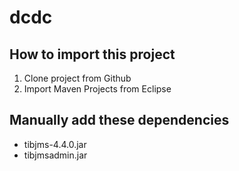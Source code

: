 # dcdc
## How to import this project
1. Clone project from Github
2. Import Maven Projects from Eclipse

## Manually add these dependencies
* tibjms-4.4.0.jar
* tibjmsadmin.jar
